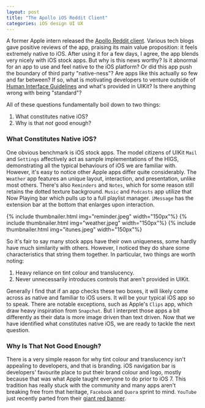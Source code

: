 ```yaml
---
layout: post
title: "The Apollo iOS Reddit Client"
categories: iOS design UI UX
---
```


A former Apple intern released the [Apollo Reddit client][apollo]. Various tech blogs gave positive reviews of the app, praising its main value proposition: it feels extremely native to iOS. After using it for a few days, I agree, the app blends very nicely with iOS stock apps. But why is this news worthy? Is it abnormal for an app to use and feel native to the iOS platform? Or did this app push the boundary of third party "native-ness"? Are apps like this actually so few and far between? If so, what is motivating developers to venture outside of [Human Interface Guidelines][hig] and what's provided in UIKit? Is there anything wrong with being "standard"?

All of these questions fundamentally boil down to two things:

1. What constitutes native iOS?
1. Why is that _not_ good enough?

### What Constitutes Native iOS?
One obvious benchmark is iOS stock apps. The model citizens of UIKit `Mail` and `Settings` affectively act as sample implementations of the HIGS, demonstrating all the typical behaviours of iOS we are familiar with. However, it's easy to notice other Apple apps differ quite considerably. The `Weather` app features an unique layout, interaction, and presentation, unlike most others. There's also `Reminders` and `Notes`, which for some reason still retains the dotted texture background. `Music` and `Podcasts` app utilize that Now Playing bar which pulls up to a full playlist manager. `iMessage` has the extension bar at the bottom that enlarges upon interaction.

<div class="centered">
{% include thumbnailer.html img="reminder.jpeg" width="150px"%}
{% include thumbnailer.html img="weather.jpeg"  width="150px"%}
{% include thumbnailer.html img="itunes.jpeg"  width="150px"%}
</div>

So it's fair to say many stock apps have their own uniqueness, some hardly have much similarity with others. However, I noticed they do share some characteristics that string them together. In particular, two things are worth noting:

1. Heavy reliance on tint colour and translucency.
1. Never unnecessarily introduces controls that aren't provided in UIKit.

Generally I find that if an app checks these two boxes, it will likely come across as native and familiar to iOS users. It will be your typical iOS app so to speak. There are notable exceptions, such as Apple's `Clips` app, which draw heavy inspiration from `Snapchat`. But I interpret those apps a bit differently as their data is more image driven than text driven. Now that we have identified what constitutes native iOS, we are ready to tackle the next question.

### Why Is That Not Good Enough?
There is a very simple reason for why tint colour and translucency isn't appealing to developers, and that is branding. iOS navigation bar is developers' favourite place to put their brand colour and logo, mostly because that was what Apple taught everyone to do prior to iOS 7. This tradition has really stuck with the community and many apps aren't breaking free from that heritage, `Facebook` and `Quora` sprint to mind. `YouTube` just recently parted from their [giant red banner][youtube].


[apollo]: https://apolloapp.io
[hig]: https://developer.apple.com/ios/human-interface-guidelines/overview/themes/
[youtube]: http://photos2.insidercdn.com/gallery/14490-10077-151005-YouTube-l.jpg

<script src="{{site.baseurl}}/assets/thumbnailViewer.min.js"></script>
<link rel="stylesheet" href="{{site.baseurl}}/assets/thumbnailer.css">
